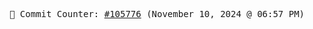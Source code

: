 <p align="center">
    <samp>
        📮 Commit Counter: <a href="https://github.com/Javascript-void0/Javascript-void0/commits/main">#105776</a> (November 10, 2024 @ 06:57 PM)
    </samp>
</p>
